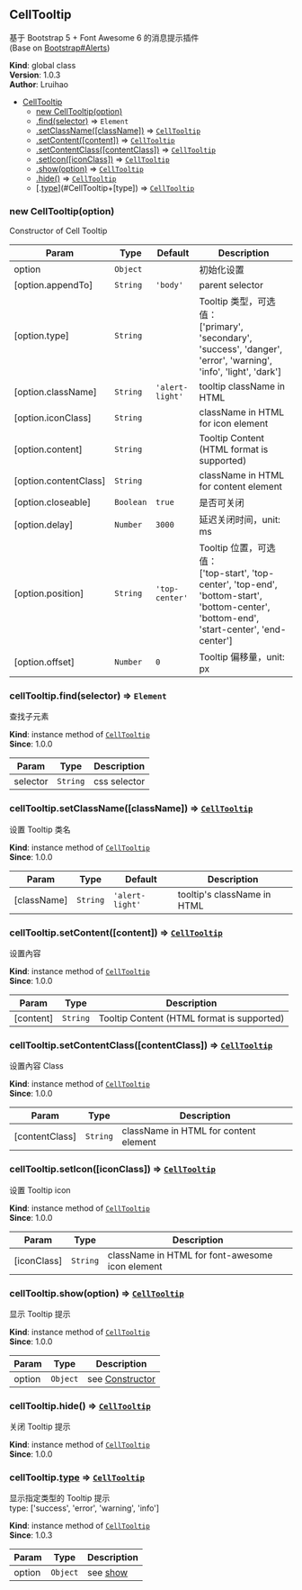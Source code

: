 <a name="CellTooltip"></a>

## CellTooltip
基于 Bootstrap 5 + Font Awesome 6 的消息提示插件  
(Base on [Bootstrap#Alerts](https://getbootstrap.com/docs/5.2/components/alerts/))

**Kind**: global class  
**Version**: 1.0.3  
**Author**: Lruihao  

* [CellTooltip](#CellTooltip)
    * [new CellTooltip(option)](#new_CellTooltip_new)
    * [.find(selector)](#CellTooltip+find) ⇒ <code>Element</code>
    * [.setClassName([className])](#CellTooltip+setClassName) ⇒ [<code>CellTooltip</code>](#CellTooltip)
    * [.setContent([content])](#CellTooltip+setContent) ⇒ [<code>CellTooltip</code>](#CellTooltip)
    * [.setContentClass([contentClass])](#CellTooltip+setContentClass) ⇒ [<code>CellTooltip</code>](#CellTooltip)
    * [.setIcon([iconClass])](#CellTooltip+setIcon) ⇒ [<code>CellTooltip</code>](#CellTooltip)
    * [.show(option)](#CellTooltip+show) ⇒ [<code>CellTooltip</code>](#CellTooltip)
    * [.hide()](#CellTooltip+hide) ⇒ [<code>CellTooltip</code>](#CellTooltip)
    * [.[type](option)](#CellTooltip+[type]) ⇒ [<code>CellTooltip</code>](#CellTooltip)

<a name="new_CellTooltip_new"></a>

### new CellTooltip(option)
Constructor of Cell Tooltip


| Param | Type | Default | Description |
| --- | --- | --- | --- |
| option | <code>Object</code> |  | 初始化设置 |
| [option.appendTo] | <code>String</code> | <code>&#x27;body&#x27;</code> | parent selector |
| [option.type] | <code>String</code> |  | Tooltip 类型，可选值：<br> ['primary', 'secondary', 'success', 'danger', 'error', 'warning', 'info', 'light', 'dark'] |
| [option.className] | <code>String</code> | <code>&#x27;alert-light&#x27;</code> | tooltip className in HTML |
| [option.iconClass] | <code>String</code> |  | className in HTML for icon element |
| [option.content] | <code>String</code> |  | Tooltip Content (HTML format is supported) |
| [option.contentClass] | <code>String</code> |  | className in HTML for content element |
| [option.closeable] | <code>Boolean</code> | <code>true</code> | 是否可关闭 |
| [option.delay] | <code>Number</code> | <code>3000</code> | 延迟关闭时间，unit: ms |
| [option.position] | <code>String</code> | <code>&#x27;top-center&#x27;</code> | Tooltip 位置，可选值：<br> ['top-start', 'top-center', 'top-end', 'bottom-start', 'bottom-center', 'bottom-end', 'start-center', 'end-center'] |
| [option.offset] | <code>Number</code> | <code>0</code> | Tooltip 偏移量，unit: px |

<a name="CellTooltip+find"></a>

### cellTooltip.find(selector) ⇒ <code>Element</code>
查找子元素

**Kind**: instance method of [<code>CellTooltip</code>](#CellTooltip)  
**Since**: 1.0.0  

| Param | Type | Description |
| --- | --- | --- |
| selector | <code>String</code> | css selector |

<a name="CellTooltip+setClassName"></a>

### cellTooltip.setClassName([className]) ⇒ [<code>CellTooltip</code>](#CellTooltip)
设置 Tooltip 类名

**Kind**: instance method of [<code>CellTooltip</code>](#CellTooltip)  
**Since**: 1.0.0  

| Param | Type | Default | Description |
| --- | --- | --- | --- |
| [className] | <code>String</code> | <code>&#x27;alert-light&#x27;</code> | tooltip's className in HTML |

<a name="CellTooltip+setContent"></a>

### cellTooltip.setContent([content]) ⇒ [<code>CellTooltip</code>](#CellTooltip)
设置內容

**Kind**: instance method of [<code>CellTooltip</code>](#CellTooltip)  
**Since**: 1.0.0  

| Param | Type | Description |
| --- | --- | --- |
| [content] | <code>String</code> | Tooltip Content (HTML format is supported) |

<a name="CellTooltip+setContentClass"></a>

### cellTooltip.setContentClass([contentClass]) ⇒ [<code>CellTooltip</code>](#CellTooltip)
设置內容 Class

**Kind**: instance method of [<code>CellTooltip</code>](#CellTooltip)  
**Since**: 1.0.0  

| Param | Type | Description |
| --- | --- | --- |
| [contentClass] | <code>String</code> | className in HTML for content element |

<a name="CellTooltip+setIcon"></a>

### cellTooltip.setIcon([iconClass]) ⇒ [<code>CellTooltip</code>](#CellTooltip)
设置 Tooltip icon

**Kind**: instance method of [<code>CellTooltip</code>](#CellTooltip)  
**Since**: 1.0.0  

| Param | Type | Description |
| --- | --- | --- |
| [iconClass] | <code>String</code> | className in HTML for font-awesome icon element |

<a name="CellTooltip+show"></a>

### cellTooltip.show(option) ⇒ [<code>CellTooltip</code>](#CellTooltip)
显示 Tooltip 提示

**Kind**: instance method of [<code>CellTooltip</code>](#CellTooltip)  
**Since**: 1.0.0  

| Param | Type | Description |
| --- | --- | --- |
| option | <code>Object</code> | see [Constructor](#CellTooltip) |

<a name="CellTooltip+hide"></a>

### cellTooltip.hide() ⇒ [<code>CellTooltip</code>](#CellTooltip)
关闭 Tooltip 提示

**Kind**: instance method of [<code>CellTooltip</code>](#CellTooltip)  
**Since**: 1.0.0  
<a name="CellTooltip+[type]"></a>

### cellTooltip.[type](option) ⇒ [<code>CellTooltip</code>](#CellTooltip)
显示指定类型的 Tooltip 提示<br>
type: ['success', 'error', 'warning', 'info']

**Kind**: instance method of [<code>CellTooltip</code>](#CellTooltip)  
**Since**: 1.0.3  

| Param | Type | Description |
| --- | --- | --- |
| option | <code>Object</code> | see [show](#CellTooltip+show) |

